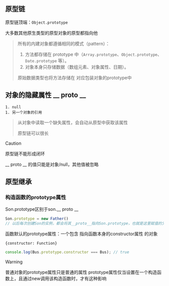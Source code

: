 ## 原型链

原型链顶端：`Object.prototype`

大多数其他原生类型的原型对象的原型都指向他

> 所有的内建对象都遵循相同的模式（pattern）：
>
> 1. 方法都存储在 prototype 中（`Array.prototype`、`Object.prototype`、`Date.prototype` 等）。
> 2. 对象本身只存储数据（数组元素、对象属性、日期）。
>
> 原始数据类型也将方法存储在 对应包装对象的prototype中
>
> 

## 对象的隐藏属性 __ proto __ 



	1. null
	1. 另一个对象的引用

> 从对象中读取一个缺失属性，会自动从原型中获取该属性
>
> 原型链可以很长

> [!caution]
>
> 原型链不能形成闭环
>
> __ proto __ 的值只能是对象/null，其他值被忽略

##  原型继承

### 构造函数的prototype属性

Son.prototype区别于son.__  proto  __

```js	
Son.prototype = new Father()
// 以后每次创建Son的实例，都会将其__proto__指向Son.prototype，也就是这里赋值的父类实例
```

函数默认的prototype属性：一个包含 指向函数本身的constructor属性 的对象

`{constructor: Function}`

```js
console.log(Bus.prototype.constructor === Bus); // true
```

> [!warning]
>
> 普通对象的prototype属性只是普通的属性
> prototype属性仅当设置在一个构造函数上，且通过new调用该构造函数时，才有这种影响